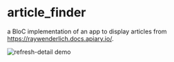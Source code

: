 # article_finder
a BloC implementation of an app to display articles from https://raywenderlich.docs.apiary.io/.

![refresh-detail demo](https://user-images.githubusercontent.com/61359259/212310274-35ab1846-0bb3-4397-b4c6-898b4bfccee0.gif)
